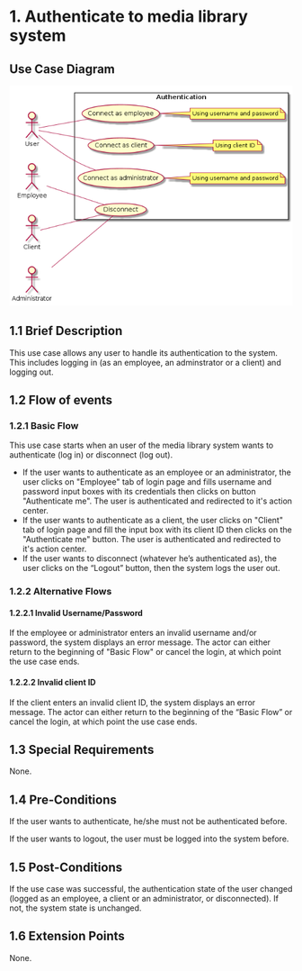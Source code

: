 # 1. Authenticate to media library system

## Use Case Diagram

![Use Case Diagram](./auth.png)

## 1.1 Brief Description

This use case allows any user to handle its authentication to the system. This includes logging in (as an employee, an adminstrator or a client) and logging out.

## 1.2 Flow of events

### 1.2.1 Basic Flow

This use case starts when an user of the media library system wants to authenticate (log in) or disconnect (log out).

* If the user wants to authenticate as an employee or an administrator, the user clicks on "Employee" tab of login page and fills username and password input boxes with its credentials then clicks on button "Authenticate me". The user is authenticated and redirected to it's action center.
* If the user wants to authenticate as a client, the user clicks on "Client" tab of login page and fill the input box with its client ID then clicks on the "Authenticate me" button. The user is authenticated and redirected to it's action center.
* If the user wants to disconnect (whatever he’s authenticated as), the user clicks on the “Logout” button, then the system logs the user out.

### 1.2.2 Alternative Flows

#### 1.2.2.1 Invalid Username/Password

If the employee or administrator enters an invalid username and/or password, the system displays an error message. The actor can either return to the beginning of "Basic Flow" or cancel the login, at which point the use case ends.

#### 1.2.2.2 Invalid client ID

If the client enters an invalid client ID, the system displays an error message. The actor can either return to the beginning of the “Basic Flow” or cancel the login, at which point the use case ends.

## 1.3 Special Requirements

None.

## 1.4 Pre-Conditions

If the user wants to authenticate, he/she must not be authenticated before.

If the user wants to logout, the user must be logged into the system before.

## 1.5 Post-Conditions

If the use case was successful, the authentication state of the user changed (logged as an employee, a client or an administrator, or disconnected). If not, the system state is unchanged.

## 1.6 Extension Points

None.